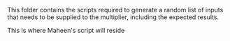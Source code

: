 This folder contains the scripts required to generate a random list of inputs that needs to be supplied to the multiplier, including the expected results.


This is where Maheen's script will reside
